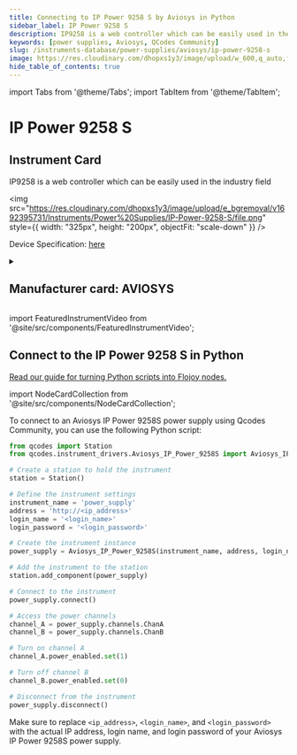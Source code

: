 ```yaml
---
title: Connecting to IP Power 9258 S by Aviosys in Python
sidebar_label: IP Power 9258 S
description: IP9258 is a web controller which can be easily used in the industry field
keywords: [power supplies, Aviosys, QCodes Community]
slug: /instruments-database/power-supplies/aviosys/ip-power-9258-s
image: https://res.cloudinary.com/dhopxs1y3/image/upload/w_600,q_auto,f_auto/e_bgremoval/v1692395731/Instruments/Power%20Supplies/IP-Power-9258-S/file.jpg
hide_table_of_contents: true
---
```


import Tabs from '@theme/Tabs';
import TabItem from '@theme/TabItem';

# IP Power 9258 S

## Instrument Card

<div className="flex">

<div>

IP9258 is a web controller which can be easily used in the industry field

</div>

<img src="https://res.cloudinary.com/dhopxs1y3/image/upload/e_bgremoval/v1692395731/Instruments/Power%20Supplies/IP-Power-9258-S/file.png" style={{ width: "325px", height: "200px", objectFit: "scale-down" }} />

</div>

<div className="flex text-center">

<p>Device Specification: <a target="\_blank" href="https://www.aviosys.com/products/downloads/manuals/power/9258S-T-SP-TP_manual.pdf">here</a></p>

</div>

<details style={{ marginTop: "15px"}}>
<summary><h2>Manufacturer card: AVIOSYS</h2></summary>

<img src="https://res.cloudinary.com/dhopxs1y3/image/upload/v1692126000/Instruments/Vendor%20Logos/Aviosys.png" style={{ width: "100%", height: "170px",objectFit: "scale-down" }} />

**Aviosys** IP POWER is a remote power management device that allows you to control power on/off and monitor power status of connected devices.

<ul>
  <li>Headquarters: Taiwan</li>
  <li>Yearly Revenue (millions, USD): 5.0</li>
  <li>Vendor Website: <a href="https://www.aviosys.com/">here</a></li>
</ul>
</details>

import FeaturedInstrumentVideo from '@site/src/components/FeaturedInstrumentVideo';

<FeaturedInstrumentVideo category='POWER_SUPPLIES' manufacturer='AVIOSYS'></FeaturedInstrumentVideo>


## Connect to the IP Power 9258 S in Python

[Read our guide for turning Python scripts into Flojoy nodes.](https://docs.flojoy.ai/contribution/blocks/custom-flojoy-block/)

import NodeCardCollection from '@site/src/components/NodeCardCollection';

<Tabs>

<TabItem value="Flojoy" label="Flojoy" className="flojoy-instrument-tabs">

<NodeCardCollection category='POWER_SUPPLIES' manufacturer='AVIOSYS'></NodeCardCollection>

</TabItem>
<TabItem value="QCodes Community" label="QCodes Community">

To connect to an Aviosys IP Power 9258S power supply using Qcodes Community, you can use the following Python script:

```python
from qcodes import Station
from qcodes.instrument_drivers.Aviosys_IP_Power_9258S import Aviosys_IP_Power_9258S

# Create a station to hold the instrument
station = Station()

# Define the instrument settings
instrument_name = 'power_supply'
address = 'http://<ip_address>'
login_name = '<login_name>'
login_password = '<login_password>'

# Create the instrument instance
power_supply = Aviosys_IP_Power_9258S(instrument_name, address, login_name, login_password)

# Add the instrument to the station
station.add_component(power_supply)

# Connect to the instrument
power_supply.connect()

# Access the power channels
channel_A = power_supply.channels.ChanA
channel_B = power_supply.channels.ChanB

# Turn on channel A
channel_A.power_enabled.set(1)

# Turn off channel B
channel_B.power_enabled.set(0)

# Disconnect from the instrument
power_supply.disconnect()
```

Make sure to replace `<ip_address>`, `<login_name>`, and `<login_password>` with the actual IP address, login name, and login password of your Aviosys IP Power 9258S power supply.

</TabItem>
</Tabs>